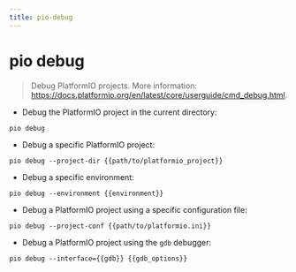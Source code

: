 ```yaml
---
title: pio-debug
---
```

# pio debug

> Debug PlatformIO projects.
> More information: <https://docs.platformio.org/en/latest/core/userguide/cmd_debug.html>.

- Debug the PlatformIO project in the current directory:

`pio debug`

- Debug a specific PlatformIO project:

`pio debug --project-dir {{path/to/platformio_project}}`

- Debug a specific environment:

`pio debug --environment {{environment}}`

- Debug a PlatformIO project using a specific configuration file:

`pio debug --project-conf {{path/to/platformio.ini}}`

- Debug a PlatformIO project using the `gdb` debugger:

`pio debug --interface={{gdb}} {{gdb_options}}`
